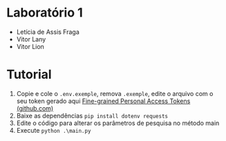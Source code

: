 # Laboratório 1
- Letícia de Assis Fraga
- Vitor Lany
- Vitor Lion

# Tutorial

1. Copie e cole o `.env.exemple`, remova `.exemple`, edite o arquivo com o seu token gerado aqui [Fine-grained Personal Access Tokens (github.com)](https://github.com/settings/tokens?type=beta)
2. Baixe as dependências `pip install dotenv requests`
3. Edite o código para alterar os parâmetros de pesquisa no método main
4. Execute `python .\main.py`

